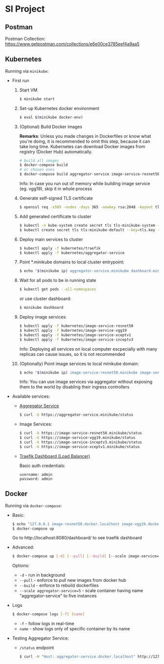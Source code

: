# SI Project

## Postman

Postman Collection: https://www.getpostman.com/collections/e6e00ce3785eef4a9aa5

## Kubernetes

Running via `minikube`:

- First run

    1. Start VM
        ```bash
        $ minikube start
        ```
    2. Set-up Kubernetes docker environment
        ```bash
        $ eval $(minikube docker-env)
        ```
    3. (Optional) Build Docker images

        **Remarks**: Unless you made changes in Dockerfiles or know what you're doing, it is recommended to omit this step, because it can take long time. Kubernetes can download Docker images from registry (Docker Hub) automatically.

        ```bash
        # build all images
        $ docker-compose build
        # or chosen ones
        $ docker-compose build aggregator-service image-service-resnet50
        ```

        Info: In case you run out of memory while building image service (eg. vgg19), skip it in whole process

    4. Generate self-signed TLS certificate
        ```bash
        $ openssl req -x509 -nodes -days 365 -newkey rsa:2048 -keyout tls.key -out tls.crt -subj "/CN=*.minikube"
        ```
    5. Add generated certificate to cluster
        ```bash
        $ kubectl -n kube-system create secret tls tls-minikube-system --key=tls.key --cert=tls.crt
        $ kubectl create secret tls tls-minikube-default --key=tls.key --cert=tls.crt
        ```
    6. Deploy main services to cluster
        ```bash
        $ kubectl apply -f kubernetes/traefik
        $ kubectl apply -f kubernetes/aggregator-service
        ```
    7. Point *.minikube domains to local cluster entrypoint:
        ```bash
        $ echo "$(minikube ip) aggregator-service.minikube dashboard.minikube" | sudo tee -a /etc/hosts
        ```

    8. Wait for all pods to be in running state
        ```bash
        $ kubectl get pods --all-namespaces
        ```
        or use cluster dashboard:

        ```bash
        $ minikube dashboard
        ```

    9. Deploy image services:
        ```bash
        $ kubectl apply -f kubernetes/image-service-resnet50
        $ kubectl apply -f kubernetes/image-service-vgg19
        $ kubectl apply -f kubernetes/image-service-xceptv1
        $ kubectl apply -f kubernetes/image-service-inceptv3
        ```

        Info: Deploying all services on local computer escpecially with many replicas can cause issues, so it is not recommended

    10. (Optionally) Point image services to local minikube domain:
        ```bash
        $ echo "$(minikube ip) image-service-resnet50.minikube image-service-vgg19.minikube image-service-xceptv1.minikube image-service-inceptv3.minikube" | sudo tee -a /etc/hosts
        ```

        Info: You can use image services via aggregator without exposing them to the world by disabling their ingress controllers

- Available services:
    - [Aggregator Service](https://aggregator-service.minikube)
        ```bash
        $ curl -k https://aggregator-service.minikube/status
        ```
    - Image Services:
        ```bash
        $ curl -k https://image-service-resnet50.minikube/status
        $ curl -k https://image-service-vgg19.minikube/status
        $ curl -k https://image-service-inceptv3.minikube/status
        $ curl -k https://image-service-xceptv1.minikube/status
        ```
    - [Traefik Dashboard (Load Balancer)](https://dashboard.minikube)

        Basic auth credentials:

        ```
        username: admin
        password: admin
        ```

## Docker

Running via `docker-compose`:

- Basic:
    ```bash
    $ echo "127.0.0.1 image-resnet50.docker.localhost image-vgg19.docker.localhost image-inceptv3.docker.localhost image-xceptv1.docker.localhost aggregator-service.docker.localhost" | sudo tee -a /etc/hosts
    $ docker-compose up
    ```
    Go to http://localhost:8080/dashboard/ to see traefik dashboard

- Advanced:
    ```bash
    $ docker-compose up [-d] [--pull] [--build] [--scale image-service=5]
    ```
    Options:
    - `-d` - run in background
    - `--pull` - enforce to pull new images from docker hub
    - `--build` - enforce to rebuild dockerfiles
    - `--scale aggregator-service=5` - scale container having name "aggregator-service" to five instances

- Logs
    ```bash
    $ docker-compose logs [-f] [name]
    ```
    - `-f` - follow logs in real-time
    - `name` - show logs only of specific container by its name

- Testing Aggregator Service:
    - `/status` endpoint
      ```bash
      $ curl -H "Host: aggregator-service.docker.localhost" http://127.0.0.1
      ```
